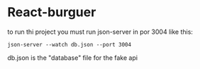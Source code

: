 # React-burguer

to run thi project you must run json-server in por 3004 like this:

```console
json-server --watch db.json --port 3004
```

db.json is the "database" file for the fake api
